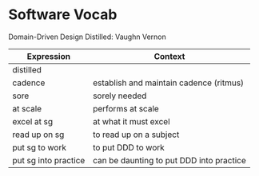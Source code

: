 # Software Vocab

Domain-Driven Design Distilled: Vaughn Vernon

| Expression | Context |
|---|---|
| distilled | |
| cadence | establish and maintain cadence (ritmus) |
| sore | sorely needed |
| at scale | performs at scale |
| excel at sg | at what it must excel |
| read up on sg | to read up on a subject |
| put sg to work | to put DDD to work |
| put sg into practice | can be daunting to put DDD into practice |
